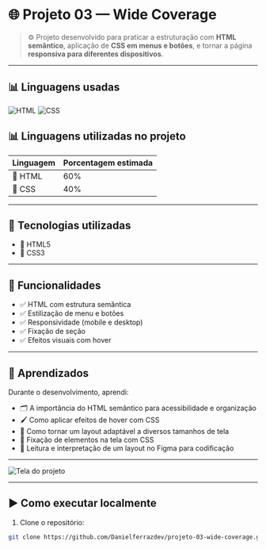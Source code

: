 # 🌐 Projeto 03 — Wide Coverage

> ⚙️ Projeto desenvolvido para praticar a estruturação com **HTML semântico**, aplicação de **CSS em menus e botões**, e tornar a página **responsiva para diferentes dispositivos**.

---

## 📊 Linguagens usadas

![HTML](https://img.shields.io/badge/HTML5-%23E34F26.svg?style=flat&logo=html5&logoColor=white)
![CSS](https://img.shields.io/badge/CSS3-%231572B6.svg?style=flat&logo=css3&logoColor=white)

## 📊 Linguagens utilizadas no projeto

| Linguagem | Porcentagem estimada |
|----------|----------------------|
| 🧱 HTML  | 60%                  |
| 🎨 CSS   | 40%                  |

---

## 🚀 Tecnologias utilizadas

- 🧱 HTML5  
- 🎨 CSS3

---

## 🎯 Funcionalidades

- ✅ HTML com estrutura semântica
- ✅ Estilização de menu e botões
- ✅ Responsividade (mobile e desktop)
- ✅ Fixação de seção
- ✅ Efeitos visuais com hover

---

## 🧠 Aprendizados

Durante o desenvolvimento, aprendi:

- 🗂️ A importância do HTML semântico para acessibilidade e organização  
- 🖌️ Como aplicar efeitos de hover com CSS  
- 📱 Como tornar um layout adaptável a diversos tamanhos de tela  
- 🔧 Fixação de elementos na tela com CSS  
- 🎯 Leitura e interpretação de um layout no Figma para codificação

---

![Tela do projeto](./img/)


---

## ▶️ Como executar localmente

1. Clone o repositório:
```bash
git clone https://github.com/Danielferrazdev/projeto-03-wide-coverage.git


